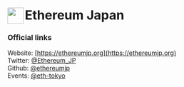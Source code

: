 # [<img align="left" width="36" height="36" src="https://raw.githubusercontent.com/ethereumjp/site/1d0f1242cf1635e2181dcacf77f406935d82a38a/public/logo/ej.png">](https://ethereumjapan.org) Ethereum Japan

### Official links

Website: [https://ethereumjp.org](https://ethereumjp.org) \
Twitter: [@Ethereum_JP](https://twitter.com/Ethereum_JP) \
Github: [@ethereumjp](https://github.com/ethereumjp) \
Events: [@eth-tokyo](https://lu.ma/eth-tokyo)
